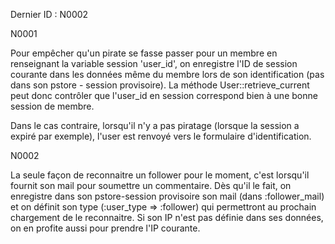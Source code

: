 Dernier ID : N0002

N0001

  Pour empêcher qu'un pirate se fasse passer pour un membre en renseignant la variable session 'user_id', on enregistre l'ID de session courante dans les données même du membre lors de son identification (pas dans son pstore - session provisoire). La méthode User::retrieve_current peut donc contrôler que l'user_id en session correspond bien à une bonne session de membre.

  Dans le cas contraire, lorsqu'il n'y a pas piratage (lorsque la session a expiré par exemple), l'user est renvoyé vers le formulaire d'identification.

N0002

  La seule façon de reconnaitre un follower pour le moment, c'est lorsqu'il fournit son mail pour soumettre un commentaire.
  Dès qu'il le fait, on enregistre dans son pstore-session provisoire son mail (dans :follower_mail) et on définit son type (:user_type => :follower) qui permettront au prochain chargement de le reconnaitre.
  Si son IP n'est pas définie dans ses données, on en profite aussi pour prendre l'IP courante.